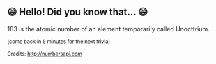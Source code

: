 ## 😄 Hello! Did you know that... 😄
183 is the atomic number of an element temporarily called Unocttrium.

<sup>(come back in 5 minutes for the next trivia)</sup>


<sup>Credits: http://numbersapi.com</sup>
